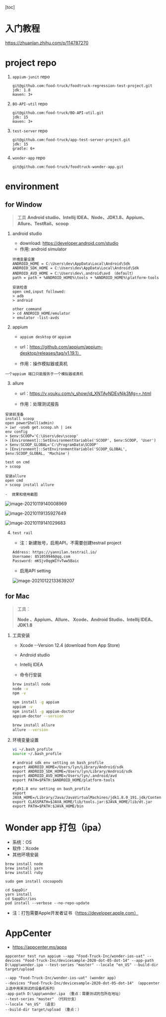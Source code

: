 [toc]

# 入门教程

https://zhuanlan.zhihu.com/p/114787270



# project repo 

1. `appium-junit` repo

   ```
   git@github.com:food-truck/foodtruck-regression-test-project.git
   jdk: 1.8
   maven: 3+
   ```

2. `BO-API-util` repo

   ```
   git@github.com:food-truck/BO-API-util.git
   jdk: 15
   maven: 3+
   ```

3. `test-server` repo

   ```
   git@github.com:food-truck/app-test-server-project.git
   jdk: 15
   gradle: 6+
   ```

4. `wonder-app` repo

   ```
   git@github.com:food-truck/foodtruck-wonder-app.git
   ```

# environment 

## for Window

>  工具
> **Android studio、Intellij IDEA、Node、JDK1.8、Appium、Allure、TestRail、scoop**

1. android studio

   - download:  https://developer.android.com/studio
   - 作用: android simulator

   ```
   环境变量设置
   ANDROID_HOME = C:\Users\dev\AppData\Local\Android\Sdk
   ANDROID_SDK_HOME = C:\Users\dev\AppData\Local\Android\Sdk
   ANDROID_AVD_HOME = C:\Users\dev\.android\avd （default）
   path = path + %ANDROID_HOME%\tools + %ANDROID_HOME%\platform-tools
   
   安装检查
   open cmd,input followed:
   > adb        
   > android   
   
   other command
   > cd ANDROID_HOME/emulator
   > emulator -list-avds
   ```

2. appium  

   - `appium desktop` or `appium`

   - url：https://github.com/appium/appium-desktop/releases/tag/v1.19.1）

   - 作用：操作模拟器或真机

```
一个appium 端口只能服务于一个模拟器或真机
```

3. allure

   - url：https://v.youku.com/v_show/id_XNTAyNDEyNjk3Mg==.html

   - 作用：处理测试报告

```
安装前准备
install scoop
open powerShell(admin)
> iwr -useb get.scoop.sh | iex 
env config
> $env:SCOOP='C:\Users\dev\scoop'
> [Environment]::SetEnvironmentVariable('SCOOP', $env:SCOOP, 'User')
> $env:SCOOP_GLOBAL='C:\ProgramData\SCOOP'
> [Environment]::SetEnvironmentVariable('SCOOP_GLOBAL', $env:SCOOP_GLOBAL, 'Machine')

test on cmd
> scoop 

安装allure
open cmd
> scoop install allure
```

	-  效果和使用截图	



![image-20210119140008969](readme.assets/image-20210119140008969.png)

![image-20210119135927649](readme.assets/image-20210119135927649.png)



![image-20210119141029683](readme.assets/image-20210119141029683.png)

4. `test rail` 

   - 注：新建账号，启用API，不需要创建testrail  project

   ```
   Address: https://yannilan.testrail.io/
   Username: 851059946@qq.com
   Password: mKSjv0qgWIYvTww5Baic
   ```

   - 启用API setting

   ![image-20210122133639207](readme.assets/image-20210122133639207.png)

   

## for Mac

> 工具：
>
> **Node 、Appium、Allure、 Xcode、Android Studio、Intellij IDEA、JDK1.8**

1. 工具安装

   - Xcode  --Version 12.4 (download from App Store)
   - Android studio 
   - Intellij IDEA

   - 命令行安装

   ```sh
   brew install node
   node -v
   npm -v
   
   npm install -g appium
   appium -v
   npm install -g appium-doctor
   appium-doctor --version
   
   brew install allure
   allure --version
   ```

2. 环境变量设置

   ```sh
   vi ~/.bash_profile
   source ~/.bash_profile
   ```

   ```shell
   # android sdk env setting on bash_profile
   export ANDROID_HOME=/Users/lyn/Library/Android/sdk
   export ANDROID_SDK_HOME=/Users/lyn/Library/Android/sdk
   export ANDROID_AVD_HOME=/Users/lyn/.android/avd
   export PATH=$PATH:$ANDROID_HOME/platform-tools
   
   #jdk1.8 env setting on bash_profile
   export JAVA_HOME=/Library/Java/JavaVirtualMachines/jdk1.8.0_191.jdk/Contents/Home
   export CLASSPATH=$JAVA_HOME/lib/tools.jar:$JAVA_HOME/lib/dt.jar
   export PATH=$PATH:$JAVA_HOME/bin
   ```



# Wonder app 打包（ipa）

- 系统：OS
- 软件：Xcode
- 其他环境安装

```
brew install node
brew install yarn
brew install ruby

sudo gem install cocoapods

cd $appDir
yarn install
cd $appDir/ios
pod install --verbose --no-repo-update
```

- 注：打包需要Apple开发者证书（https://developer.apple.com）



# AppCenter

- https://appcenter.ms/apps

```
appcenter test run appium --app "Food-Truck-Inc/wonder-ios-uat" --devices "Food-Truck-Inc/devicesample-2020-dot-05-dot-14" --app-path D:\app\wonder.ipa --test-series "master" --locale "en_US" --build-dir target/upload

--app "Food-Truck-Inc/wonder-ios-uat" (wonder app)
--devices "Food-Truck-Inc/devicesample-2020-dot-05-dot-14" （appcenter 上选中用来测试的设备机系列）
-app-path D:\app\wonder.ipa （重点：需要测试的包所在地址）
--test-series "master" （代码分支）
--locale "en_US" （语言）
--build-dir target/upload （重点：）
```





